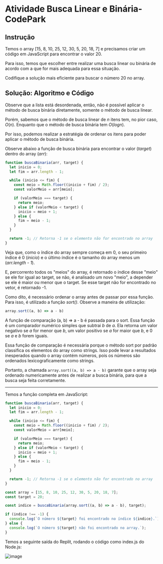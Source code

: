 # Atividade Busca Linear e Binária- CodePark

## Instrução
Temos o array [15, 8, 10, 25, 12, 30, 5, 20, 18, 7] e precisamos criar um código em JavaScript para encontrar o valor 20.

Para isso, temos que escolher entre realizar uma busca linear ou binária de acordo com a que for mais adequada para essa situação.

Codifique a solução mais eficiente para buscar o número 20 no array.

## Solução: Algoritmo e Código
Observe que a lista está desordenada, então, não é possível aplicar o método de busca binária diretamente, somente o método de busca linear.

Porém, sabemos que o método de busca linear de $n$ itens tem, no pior caso, $O(n)$. Enquanto que o método de busca binária tem $O(logn)$.

Por isso, podemos realizar a estratégia de ordenar os itens para poder aplicar o método de busca binária.

Observe abaixo a função de busca binária para encontrar o valor (_target_) dentro do array (_arr_):
```js
function buscaBinaria(arr, target) {
  let inicio = 0;
  let fim = arr.length - 1;

  while (inicio <= fim) {
    const meio = Math.floor((inicio + fim) / 2);
    const valorMeio = arr[meio];

    if (valorMeio === target) {
      return meio;
    } else if (valorMeio < target) {
      inicio = meio + 1;
    } else {
      fim = meio - 1;
    }
  }

  return -1; // Retorna -1 se o elemento não for encontrado no array
}
```
Veja que, como o índice do array sempre começa em 0, o seu primeiro índice é 0 (_inicio_) e o último índice é o tamanho do array menos um (_arr.length - 1_).

E, percorrento todos os "meios" do array, é retornado o índice desse "meio" se ele for igual ao target, se não, é analisado um novo "meio", a depender se ele é maior ou menor que o target. Se esse target não for encontrado no vetor, é retornado -1.

Como dito, é necessário ordenar o array antes de passar por essa função. Para isso, é utilizado a função _sort()_. Observe a maneira de utilização:
```js
array.sort((a, b) => a - b)
```
A função de comparação (a, b) => a - b é passada para o sort. Essa função é um comparador numérico simples que subtrai _b_ de _a_. Ela retorna um valor negativo se _a_ for menor que _b_, um valor positivo se _a_ for maior que _b_, e 0 se _a_ e _b_ forem iguais.

Essa função de comparação é necessária porque o método sort por padrão classifica os elementos do array como strings. Isso pode levar a resultados inesperados quando o array contém números, pois os números são ordenados lexicograficamente como strings.

Portanto, a chamada `array.sort((a, b) => a - b)` garante que o array seja ordenado numericamente antes de realizar a busca binária, para que a busca seja feita corretamente.

---

Temos a função completa em JavaScript:
```js
function buscaBinaria(arr, target) {
  let inicio = 0;
  let fim = arr.length - 1;

  while (inicio <= fim) {
    const meio = Math.floor((inicio + fim) / 2);
    const valorMeio = arr[meio];

    if (valorMeio === target) {
      return meio;
    } else if (valorMeio < target) {
      inicio = meio + 1;
    } else {
      fim = meio - 1;
    }
  }

  return -1; // Retorna -1 se o elemento não for encontrado no array
}

const array = [15, 8, 10, 25, 12, 30, 5, 20, 18, 7];
const target = 20;

const indice = buscaBinaria(array.sort((a, b) => a - b), target);

if (indice !== -1) {
  console.log(`O número ${target} foi encontrado no índice ${indice}.`);
} else {
  console.log(`O número ${target} não foi encontrado no array.`);
}
```
Temos a seguinte saída do Replit, rodando o código como index.js do Node.js:

![image](https://github.com/pedro-varela1/CursoFAP-SoftexPernambuco/assets/93870597/da1d6cbe-ddb7-4c94-bd79-639c09a3d7b4)
